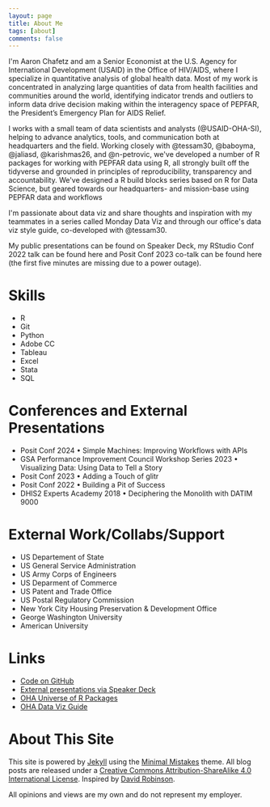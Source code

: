 ```yaml
---
layout: page
title: About Me
tags: [about]
comments: false
---
```


I'm Aaron Chafetz and am a Senior Economist at the U.S. Agency for International Development (USAID) in the Office of HIV/AIDS, where I specialize in quantitative analysis of global health data. Most of my work is concentrated in analyzing large quantities of data from health facilities and communities around the world, identifying indicator trends and outliers to inform data drive decision making within the interagency space of PEPFAR, the President’s Emergency Plan for AIDS Relief.

I works with a small team of data scientists and analysts (@USAID-OHA-SI), helping to advance analytics, tools, and communication both at headquarters and the field. Working closely with @tessam30, @baboyma, @jaliasd, @karishmas26, and @n-petrovic, we've developed a number of R packages for working with PEPFAR data using R, all strongly built off the tidyverse and grounded in principles of reproducibility, transparency and accountability. We've designed a R build blocks series based on R for Data Science, but geared towards our headquarters- and mission-base using PEPFAR data and workflows

I'm passionate about data viz and share thoughts and inspiration with my teammates in a series called Monday Data Viz and through our office's data viz style guide, co-developed with @tessam30.

My public presentations can be found on Speaker Deck, my RStudio Conf 2022 talk can be found here and Posit Conf 2023 co-talk can be found here (the first five minutes are missing due to a power outage). 

Skills
===
* R
* Git
* Python
* Adobe CC
* Tableau
* Excel
* Stata
* SQL

Conferences and External Presentations
===

* Posit Conf 2024 • Simple Machines: Improving Workflows with APIs
* GSA Performance Improvement Council Workshop Series 2023 • Visualizing Data: Using Data to Tell a Story
* Posit Conf 2023 • Adding a Touch of glitr
* Posit Conf 2022 • Building a Pit of Success
* DHIS2 Experts Academy 2018 • Deciphering the Monolith with DATIM 9000

External Work/Collabs/Support
===

* US Departement of State
* US General Service Administration
* US Army Corps of Engineers
* US Deparment of Commerce
* US Patent and Trade Office
* US Postal Regulatory Commission
* New York City Housing  Preservation & Development Office
* George Washington University
* American University

Links
=====

* [Code on GitHub](https://github.com/achafetz)
* [External presentations via Speaker Deck](https://speakerdeck.com/achafetz)
* [OHA Universe of R Packages](https://usaid-oha-si.r-universe.dev/packages)
* [OHA Data Viz Guide](https://issuu.com/achafetz/docs/oha_styleguide)


About This Site
=========

This site is powered by [Jekyll](http://jekyllrb.com/) using the [Minimal Mistakes](http://mademistakes.com/minimal-mistakes/) theme. All blog posts are released under a [Creative Commons Attribution-ShareAlike 4.0 International License](http://creativecommons.org/licenses/by-sa/4.0/). Inspired by [David Robinson](http://varianceexplained.org/about/).

All opinions and views are my own and do not represent my employer.